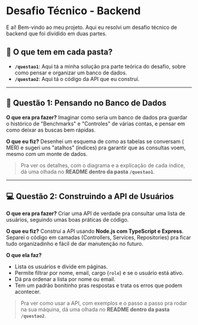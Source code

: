 # Desafio Técnico - Backend

E aí! Bem-vindo ao meu projeto. Aqui eu resolvi um desafio técnico de backend que foi dividido em duas partes.

## 📂 O que tem em cada pasta?

-   **`/questao1`**: Aqui tá a minha solução pra parte teórica do desafio, sobre como pensar e organizar um banco de dados.
-   **`/questao2`**: Aqui tá o código da API que eu construí.

---

## 📝 Questão 1: Pensando no Banco de Dados

**O que era pra fazer?** Imaginar como seria um banco de dados pra guardar o histórico de "Benchmarks" e "Controles" de várias contas, e pensar em como deixar as buscas bem rápidas.

**O que eu fiz?** Desenhei um esquema de como as tabelas se conversam ( MER) e sugeri uns "atalhos" (índices) pra garantir que as consultas voem, mesmo com um monte de dados.

> Pra ver os detalhes, com o diagrama e a explicação de cada índice, dá uma olhada no **README dentro da pasta `/questao1`**.

---

## 💻 Questão 2: Construindo a API de Usuários

**O que era pra fazer?** Criar uma API de verdade pra consultar uma lista de usuários, seguindo umas boas práticas de código.

**O que eu fiz?** Construí a API usando **Node.js com TypeScript e Express**. Separei o código em camadas (Controllers, Services, Repositories) pra ficar tudo organizadinho e fácil de dar manutenção no futuro.

**O que ela faz?**
-   Lista os usuários e divide em páginas.
-   Permite filtrar por nome, email, cargo (`role`) e se o usuário está ativo.
-   Dá pra ordenar a lista por nome ou email.
-   Tem um padrão bonitinho pras respostas e trata os erros que podem acontecer.

> Pra ver como usar a API, com exemplos e o passo a passo pra rodar na sua máquina, dá uma olhada no **README dentro da pasta `/questao2`**.
